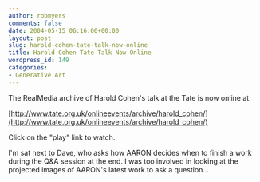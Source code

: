 ```yaml
---
author: robmyers
comments: false
date: 2004-05-15 06:16:00+00:00
layout: post
slug: harold-cohen-tate-talk-now-online
title: Harold Cohen Tate Talk Now Online
wordpress_id: 149
categories:
- Generative Art
---
```


The RealMedia archive of Harold Cohen's talk at the Tate is now online at:  
  
[http://www.tate.org.uk/onlineevents/archive/harold_cohen/](http://www.tate.org.uk/onlineevents/archive/harold_cohen/)  
  
Click on the "play" link to watch.  
  
I'm sat next to Dave, who asks how AARON decides when to finish a work during the Q&A session at the end. I was too involved in looking at the projected images of AARON's latest work to ask a question...

  


